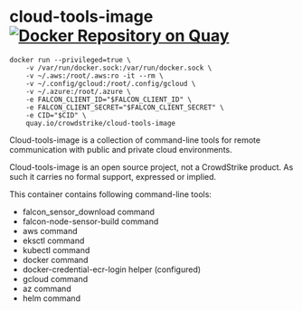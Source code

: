 # cloud-tools-image [![Docker Repository on Quay](https://quay.io/repository/crowdstrike/cloud-tools-image/status "Docker Repository on Quay")](https://quay.io/repository/crowdstrike/cloud-tools-image)

```
docker run --privileged=true \
    -v /var/run/docker.sock:/var/run/docker.sock \
    -v ~/.aws:/root/.aws:ro -it --rm \
    -v ~/.config/gcloud:/root/.config/gcloud \
    -v ~/.azure:/root/.azure \
    -e FALCON_CLIENT_ID="$FALCON_CLIENT_ID" \
    -e FALCON_CLIENT_SECRET="$FALCON_CLIENT_SECRET" \
    -e CID="$CID" \
    quay.io/crowdstrike/cloud-tools-image
```

Cloud-tools-image is a collection of command-line tools for remote communication with public and private cloud environments.

Cloud-tools-image is an open source project, not a CrowdStrike product. As such it carries no formal support, expressed or implied.

This container contains following command-line tools:
 * falcon_sensor_download command
 * falcon-node-sensor-build command
 * aws command
 * eksctl command
 * kubectl command
 * docker command
 * docker-credential-ecr-login helper (configured)
 * gcloud command
 * az command
 * helm command
